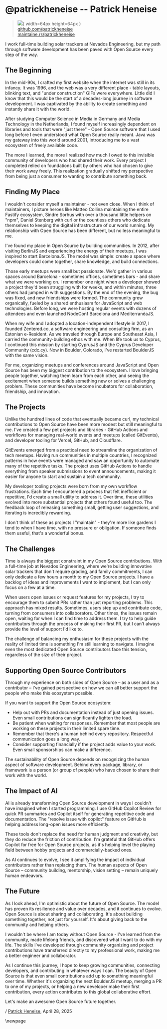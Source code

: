 # @patrickheneise -- Patrick Heneise

> ![](https://i0.wp.com/github.com/patrickheneise.png?resize=200%2C200&ssl=1){ width=64px height=64px }  
> [github.com/patrickheneise](https://github.com/patrickheneise)  
> [maintaine.rs/patrickheneise](https://maintaine.rs/patrickheneise)

I work full-time building solar trackers at Nevados Engineering, but my path through software development has been paved with Open Source every step of the way.

## The Beginning

In the mid-90s, I crafted my first website when the internet was still in its infancy. It was 1996, and the web was a very different place - table layouts, blinking text, and "under construction" GIFs were everywhere. Little did I know that this would be the start of a decades-long journey in software development. I was captivated by the ability to create something and instantly share it with the world.

After studying Computer Science in Media in Germany and Media Technology in the Netherlands, I found myself increasingly dependent on libraries and tools that were "just there" - Open Source software that I used long before I even understood what Open Source really meant. Java was my gateway into this world around 2001, introducing me to a vast ecosystem of freely available code.

The more I learned, the more I realized how much I owed to this invisible community of developers who had shared their work. Every project I completed relied on foundations built by others who had chosen to give their work away freely. This realization gradually shifted my perspective from being just a consumer to wanting to contribute something back.

## Finding My Place

I wouldn't consider myself a maintainer - not even close. When I think of maintainers, I picture heroes like Matteo Collina maintaining the entire Fastify ecosystem, Sindre Sorhus with over a thousand little helpers on "npm", Daniel Stenberg with curl or the countless others who dedicate themselves to keeping the digital infrastructure of our world running. My relationship with Open Source has been different, but no less meaningful to me.

I've found my place in Open Source by building communities. In 2012, after visiting BerlinJS and experiencing the energy of their meetups, I was inspired to start BarcelonaJS. The model was simple: create a space where developers could come together, share knowledge, and build connections.

Those early meetups were small but passionate. We'd gather in various spaces around Barcelona - sometimes offices, sometimes bars - and share what we were working on. I remember one night when a developer showed a project they'd been struggling with for weeks, and within minutes, three others had jumped in with suggestions. By the end of the evening, the bug was fixed, and new friendships were formed. The community grew organically, fueled by a shared enthusiasm for JavaScript and web technologies. Before long, we were hosting regular events with dozens of attendees and even launched NodeConf Barcelona and MediterranéaJS.

When my wife and I adopted a location-independent lifestyle in 2017, I founded Zentered.co, a software engineering and consulting firm, as an Estonian e-Resident. As we traveled through Europe and Southeast Asia, I carried the community-building ethos with me. When life took us to Cyprus, I continued this mission by starting CyprusJS and the Cyprus Developer Community (cdc.cy). Now in Boulder, Colorado, I've restarted BoulderJS with the same vision.

For me, organizing meetups and conferences around JavaScript and Open Source has been my biggest contribution to the ecosystem. I love bringing people together, watching them learn from each other, and seeing the excitement when someone builds something new or solves a challenging problem. These communities have become incubators for collaboration, friendship, and innovation.

## The Projects

Unlike the hundred lines of code that eventually became curl, my technical contributions to Open Source have been more modest but still meaningful to me. I've created a few pet projects and libraries - GitHub Actions and workflows for managing real-world events and meetups (called GitEvents), and developer tooling for Vercel, GitHub, and Cloudflare.

GitEvents emerged from a practical need to streamline the organization of tech meetups. Having run communities in multiple countries, I recognized patterns in how events were managed and saw an opportunity to automate many of the repetitive tasks. The project uses GitHub Actions to handle everything from speaker submissions to event announcements, making it easier for anyone to start and sustain a tech community.

My developer tooling projects were born from my own workflow frustrations. Each time I encountered a process that felt inefficient or repetitive, I'd create a small utility to address it. Over time, these utilities evolved into more substantial projects that others found useful too. The feedback loop of releasing something small, getting user suggestions, and iterating is incredibly rewarding.

I don't think of these as projects I "maintain" - they're more like gardens I tend to when I have time, with no pressure or obligation. If someone finds them useful, that's a wonderful bonus.

## The Challenges

Time is always the biggest constraint in my Open Source contributions. With a full-time job at Nevados Engineering, where we're building innovative solar trackers that don't require grading, and family commitments, I can only dedicate a few hours a month to my Open Source projects. I have a backlog of ideas and improvements I want to implement, but I can only focus on a few at a time.

When users open issues or request features for my projects, I try to encourage them to submit PRs rather than just reporting problems. This approach has mixed results. Sometimes, users step up and contribute code, turning from consumers into collaborators. Other times, the issues remain open, waiting for when I can find time to address them. I try to help guide contributors through the process of making their first PR, but I can't always provide the level of support I'd like to.

The challenge of balancing my enthusiasm for these projects with the reality of limited time is something I'm still learning to navigate. I imagine even the most dedicated Open Source contributors face this tension, regardless of the size of their project.

## Supporting Open Source Contributors

Through my experience on both sides of Open Source – as a user and as a contributor – I've gained perspective on how we can all better support the people who make this ecosystem possible.

If you want to support the Open Source ecosystem:

- Help out with PRs and documentation instead of just opening issues. Even small contributions can significantly lighten the load.
- Be patient when waiting for responses. Remember that most people are working on these projects in their limited spare time.
- Remember that there's a human behind every repository. Respectful communication goes a long way.
- Consider supporting financially if the project adds value to your work. Even small sponsorships can make a difference.

The sustainability of Open Source depends on recognizing the human aspect of software development. Behind every package, library, or framework is a person (or group of people) who have chosen to share their work with the world.

## The Impact of AI

AI is already transforming Open Source development in ways I couldn't have imagined when I started programming. I use GitHub Copilot Review for quick PR summaries and Copilot itself for generating repetitive code and documentation. The "resolve issue with copilot" feature on GitHub is helping address long-open issues more efficiently.

These tools don't replace the need for human judgment and creativity, but they do reduce the friction of contribution. I'm grateful that GitHub offers Copilot for free for Open Source projects, as it's helping level the playing field between hobby projects and commercially-backed ones.

As AI continues to evolve, I see it amplifying the impact of individual contributors rather than replacing them. The human aspects of Open Source – community building, mentorship, vision setting – remain uniquely human endeavors.

## The Future

As I look ahead, I'm optimistic about the future of Open Source. The model has proven its resilience and value over decades, and it continues to evolve. Open Source is about sharing and collaborating. It's about building something together, not just for yourself. It's about giving back to the community and helping others.

I wouldn't be where I am today without Open Source - I've learned from the community, made lifelong friends, and discovered what I want to do with my life. The skills I've developed through community organizing and project contributions have transferred directly to my professional work, making me a better engineer and collaborator.

As I continue this journey, I hope to keep growing communities, connecting developers, and contributing in whatever ways I can. The beauty of Open Source is that even small contributions add up to something meaningful over time. Whether it's organizing the next BoulderJS meetup, merging a PR to one of my projects, or helping a new developer make their first contribution, every action contributes to this global collaborative effort.

Let's make an awesome Open Source future together.

/ [Patrick Heneise](https://github.com/patrickheneise), April 28, 2025

\newpage
